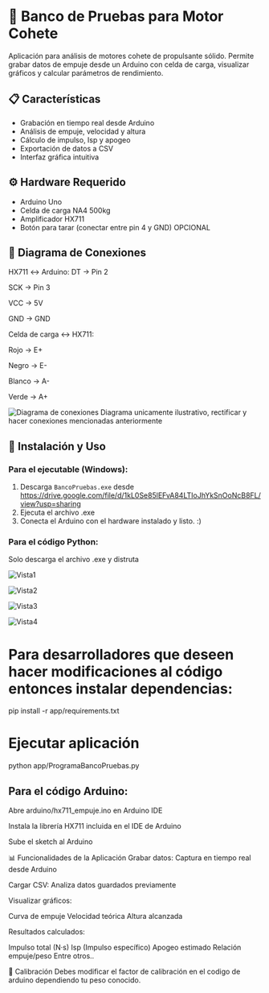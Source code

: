 # 🚀 Banco de Pruebas para Motor Cohete

Aplicación para análisis de motores cohete de propulsante sólido. Permite grabar datos de empuje desde un Arduino con celda de carga, visualizar gráficos y calcular parámetros de rendimiento.

## 📋 Características
- Grabación en tiempo real desde Arduino
- Análisis de empuje, velocidad y altura
- Cálculo de impulso, Isp y apogeo
- Exportación de datos a CSV
- Interfaz gráfica intuitiva

## ⚙️ Hardware Requerido
- Arduino Uno
- Celda de carga NA4 500kg
- Amplificador HX711
- Botón para tarar (conectar entre pin 4 y GND) OPCIONAL

## 🔌 Diagrama de Conexiones
HX711 ↔ Arduino:
DT → Pin 2

SCK → Pin 3

VCC → 5V

GND → GND

Celda de carga ↔ HX711:

Rojo → E+

Negro → E-

Blanco → A-

Verde → A+

![Diagrama de conexiones](docs/diagrama.png) Diagrama unicamente ilustrativo, rectificar y hacer conexiones mencionadas anteriormente

## 🚀 Instalación y Uso

### Para el ejecutable (Windows):
1. Descarga `BancoPruebas.exe` desde https://drive.google.com/file/d/1kL0Se85lEFvA84LTIoJhYkSnOoNcB8FL/view?usp=sharing
2. Ejecuta el archivo .exe
3. Conecta el Arduino con el hardware instalado y listo. :)

### Para el código Python:

Solo descarga el archivo .exe y distruta

![Vista1](docs/Vista1.png)

![Vista2](docs/Vista2.png)

![Vista3](docs/Vista3.png)

![Vista4](docs/Vista4.png)

# Para desarrolladores que deseen hacer modificaciones al código entonces instalar dependencias:
pip install -r app/requirements.txt

# Ejecutar aplicación
python app/ProgramaBancoPruebas.py

## Para el código Arduino:
Abre arduino/hx711_empuje.ino en Arduino IDE

Instala la librería HX711 incluida en el IDE de Arduino

Sube el sketch al Arduino

📊 Funcionalidades de la Aplicación
Grabar datos: Captura en tiempo real desde Arduino

Cargar CSV: Analiza datos guardados previamente

Visualizar gráficos:

Curva de empuje
Velocidad teórica
Altura alcanzada

Resultados calculados:

Impulso total (N·s)
Isp (Impulso específico)
Apogeo estimado
Relación empuje/peso
Entre otros..

🧪 Calibración
Debes modificar el factor de calibración en el codigo de arduino dependiendo tu peso conocido. 

